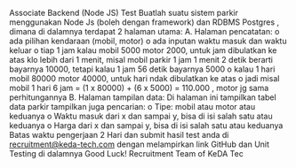 Associate Backend (Node JS) Test
Buatlah suatu sistem parkir menggunakan Node Js (boleh dengan framework) dan
RDBMS Postgres , dimana di dalamnya terdapat 2 halaman utama:
A. Halaman pencatatan:
o ada pilihan kendaraan (mobil, motor)
o ada inputan waktu masuk dan waktu keluar
o tiap 1 jam kalau mobil 5000 motor 2000, untuk jam dibulatkan ke atas klo
lebih dari 1 menit, misal mobil parkir 1 jam 1 menit 2 detik berarti bayarnya
10000, tetapi kalau 1 jam 56 detik bayarnya 5000
o kalau 1 hari mobil 80000 motor 40000, untuk hari ndak dibulatkan ke atas
o jadi misal mobil 1 hari 6 jam = (1 x 80000) + (6 x 5000) = 110.000 , motor jg
sama perhitungannya
B. Halaman tampilan data:
Di halaman ini tampilkan tabel data parkir
tampilkan juga pencarian:
o Tipe: mobil atau motor atau keduanya
o Waktu masuk dari x dan sampai y, bisa di isi salah satu atau keduanya
o Harga dari x dan sampai y, bisa di isi salah satu atau keduanya
Batas waktu pengerjaan 2 Hari dan submit hasil test anda di
recruitment@keda-tech.com dengan melampirkan link GitHub dan Unit Testing di
dalamnya
Good Luck!
Recruitment Team of KeDA Tec
